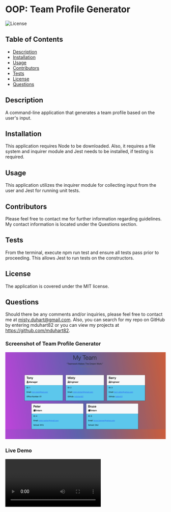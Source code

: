 # OOP: Team Profile Generator
  ![License](https://img.shields.io/badge/License-MIT-brightgreen)

  ## Table of Contents
  * [Description](#description)
  * [Installation](#installation)
  * [Usage](#usage)
  * [Contributors](#contribution)
  * [Tests](#test)
  * [License](#license)
  * [Questions](#questions)
  
  ## Description 
  A command-line application that generates a team profile based on the user's input.
  
  ## Installation 
  This application requires Node to be downloaded. Also, it requires a file system and inquirer module and Jest needs to be installed, if testing is required.

  ## Usage 
  This application utilizes the inquirer module for collecting input from the user and Jest for running unit tests. 

  ## Contributors
  Please feel free to contact me for further information regarding guidelines. My contact information is located under the Questions section.

  ## Tests
  From the terminal, execute npm run test and ensure all tests pass prior to proceeding. This allows Jest to run tests on the constructors.

  ## License 
  The application is covered under the MIT license.
 

  ## Questions
  Should there be any comments and/or inquiries, please feel free to contact me at misty.duhart@gmail.com. Also, you can search for my repo on GitHub by entering mduhart82 or you can view my projects at https://github.com/mduhart82.


### Screenshot of Team Profile Generator
![](./dist/images/Screen%20Shot%202022-05-09%20at%208.45.36%20PM.png)

### Live Demo
![](./dist/images/Team%20Profile%20Generator%20Video.mp4)